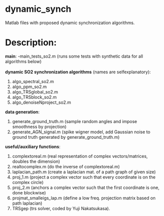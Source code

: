 # dynamic_synch
Matlab files with proposed dynamic synchronization algorithms.

# Description: 
**main**:   -main_tests_so2.m (runs some tests with synthetic data for all algorithms below)<br><br>
**dynamic SO2 synchronization algorithms** (names are selfexplanatory): 
1. algo_spectral_so2.m 
2. algo_ppm_so2.m
3. algo_TRSglobal_so2.m
4. algo_TRSblock_so2.m
5. algo_denoiseNproject_so2.m<br>
                                  
**data generation**:
1. generate_ground_truth.m (sample random angles and impose smoothness by projection)
2. generate_AGN_signal.m (spike wigner model, add Gaussian noise to ground truth generated by generate_ground_truth.m)<br>
                   
**useful/auxiliary functions**:
1. complextoreal.m (real representation of complex vectors/matrices, doubles the dimension)
2. realtocomplex.m (do the inverse of complextoreal.m)
3. laplacian_path.m (create a laplacian mat. of a path graph of given size)
4. proj_1.m (project a complex vector such that every coordinate is on the complex circle)
5. proj_2.m (anchors a complex vector such that the first coordinate is one, done blockwise)
6. projmat_smalleigs_lap.m (define a low freq. projection matrix based on path laplacian)
7. TRSgep (trs solver, coded by Yuji Nakatsukasa).
                  
                                                                
